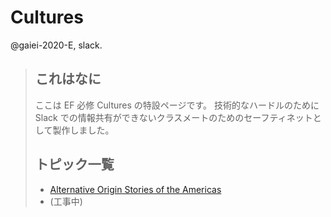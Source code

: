 # Cultures

@gaiei-2020-E, slack. 



> ## これはなに
>
> ここは EF 必修 Cultures の特設ページです。
> 技術的なハードルのために Slack での情報共有ができないクラスメートのためのセーフティネットとして製作しました。
>
> ## トピック一覧
>
> -  [Alternative Origin Stories of the Americas](Alternative-Origin-Stories-of-the-Americas/resources.) 
> -  (工事中)

